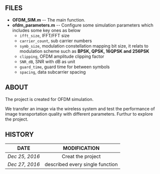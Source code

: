 ## FILES

- **OFDM_SIM.m** --  The main function.
- **ofdm_parameters.m** -- Configure some simulation parameters which includes some key ones as below
  - `ifft_size`, IFFT/FFT size
  - `carrier_count`, sub carrier numbers
  - `symb_size`,  modulation constellation mapping bit size, it relats to modulation scheme such as **BPSK, QPSK, 16QPSK and 256PSK**
  - `clipping`, OFDM amplitude clipping factor
  - `SNR_dB`, SNR with dB as unit
  - `guard_time`, guard time for between symbols
  - `spacing`, data subcarrier spacing

## ABOUT

The project is created for OFDM simulation. 

We transfer an image via the wireless system and test the performance of image transportation quality with different parameters. Furthur to explore the project.

## HISTORY

|      DATE      |          MODIFICATION           |
| :------------: | :-----------------------------: |
| *Dec 25, 2016* |        Creat the project        |
| *Dec 27, 2016* | described every single function |